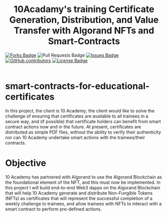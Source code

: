 
<h1 align="center">10Acadamy's training Certificate Generation, Distribution, and Value Transfer with Algorand NFTs and Smart-Contracts</h1>
<div>
<a href="https://github.com/Hen0k/tenx-cert-gen-dApp"><img src="https://img.shields.io/github/forks/Hen0k/tenx-cert-gen-dApp" alt="Forks Badge"/></a>
<a "https://github.com/Hen0k/tenx-cert-gen-dApp/pulls"><img src="https://img.shields.io/github/issues-pr/Hen0k/tenx-cert-gen-dApp" alt="Pull Requests Badge"/></a>
<a href="https://github.com/Hen0k/tenx-cert-gen-dApp/issues"><img src="https://img.shields.io/github/issues/Hen0k/tenx-cert-gen-dApp" alt="Issues Badge"/></a>
<a href="https://github.com/Hen0k/tenx-cert-gen-dApp/graphs/contributors"><img alt="GitHub contributors" src="https://img.shields.io/github/contributors/Hen0k/tenx-cert-gen-dApp?color=2b9348"></a>
<a href="https://github.com/Hen0k/tenx-cert-gen-dApp/blob/main/LICENCE"><img src="https://img.shields.io/github/license/Hen0k/tenx-cert-gen-dApp?color=2b9348" alt="License Badge"/></a>
</div>
</br>

# smart-contracts-for-educational-certificates
In this project, the client is 10 Academy; the client would like to solve the challenge of ensuring that certificates are available to all trainees in a secure way, and (if possible) that certificate holders can benefit from smart contract actions now and in the future.  At present, certificates are distributed as simple PDF files, without the ability to verify their authenticity nor can 10 Academy undertake smart actions with the trainees/their contracts.

# Objective
10 Academy has partnered with Algorand to use the Algorand Blockchain as the foundational element of the NFT, and this must now be implemented.  In this project I will build end-to-end Web3 dapps on the Algorand Blockchain that will help 10 Academy generate and distribute Non-Fungible Tokens (NFTs) as certificates that will represent the successful completion of a weekly challenge to trainees, and allow trainees with NFTs to interact with a smart contract to perform pre-defined actions.  
